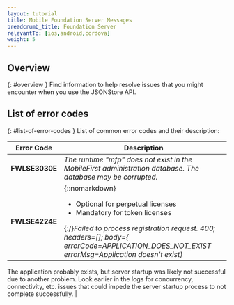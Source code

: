 ```yaml
---
layout: tutorial
title: Mobile Foundation Server Messages
breadcrumb_title: Foundation Server
relevantTo: [ios,android,cordova]
weight: 5
---
```

<!-- NLS_CHARSET=UTF-8 -->
## Overview
{: #overview }
Find information to help resolve issues that you might encounter when you use the JSONStore API.



## List of error codes
{: #list-of-error-codes }
List of common error codes and their description:

| **Error Code** | **Description** |
|----------------|-----------------|
| **FWLSE3030E** | *The runtime "mfp" does not exist in the MobileFirst administration database. The database may be corrupted.* |
| **FWLSE4224E** | {::nomarkdown}<ul><li>Optional for perpetual licenses</li><li>Mandatory for token licenses</li></ul>{:/}*Failed to process registration request. 400; headers=[]; body={ errorCode=APPLICATION_DOES_NOT_EXIST errorMsg=Application doesn't exist}*

The application probably exists, but server startup was likely not successful due to another problem.  Look earlier in the logs for concurrency, connectivity, etc. issues that could impede the server startup process to not complete successfully. |
